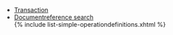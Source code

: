 <ul>
<li><a href="transaction.html">Transaction</a></li>
<li><a href="ehealth-documentreference-search.html">Documentreference search</a></li>
{% include list-simple-operationdefinitions.xhtml %}
</ul>

